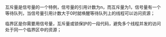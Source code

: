 互斥量是信号量的一个特例，信号量的引用计数为n，而互斥量为1，信号量有一个等待队列，当信号量引用计数大于0时就唤醒等待队列上的线程可以访问资源；

临界区是你需要用信号量，互斥量或锁保护的一段代码，避免多个线程并发的访问处于同一个临界区中的资源；
